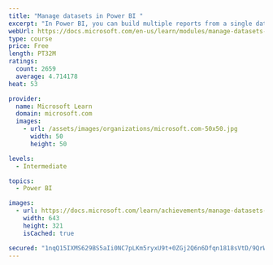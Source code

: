 ```yaml
---
title: "Manage datasets in Power BI "
excerpt: "In Power BI, you can build multiple reports from a single dataset. This means that if you change the dataset, all the reports will be updated with that change. It also means that you can do the work of cleaning and prepping data a single time, instead of repeatedly for each report. Once a dataset has been deployed, you'll want to automatically refresh it, so the users see the most current data in their reports. By using the Power BI gateway, it's possible to retrieve data from on-premise data sources, for instance a SQL Server that might be in your organization’s data center."
webUrl: https://docs.microsoft.com/en-us/learn/modules/manage-datasets-power-bi/
type: course
price: Free
length: PT32M
ratings:
  count: 2659
  average: 4.714178
heat: 53

provider:
  name: Microsoft Learn
  domain: microsoft.com
  images:
    - url: /assets/images/organizations/microsoft.com-50x50.jpg
      width: 50
      height: 50

levels:
  - Intermediate

topics:
  - Power BI

images:
  - url: https://docs.microsoft.com/learn/achievements/manage-datasets-in-power-bi-social.png
    width: 643
    height: 321
    isCached: true

secured: "1nqQ15IXMS629BS5aIi0NC7pLKm5ryxU9t+0ZGj2Q6n6Dfqn1818sVtD/9QrWulQvYl38drnysQdMZw6NMZ9olZXbvA56mDg4zqcBn4KGDO3etH2Vi1qsW51QKI51zvnKpl3DLqc/Ddt9G2F89Ppk3TJd7DA1UYyKtK+F5Wwb9oSGKmamft+VcjrYcHzhFC/e68HDQGlxe28Czi8D5CWmAu++yuImmbOt9JWS/QopjytL//V3pvGX/y6mAZm9ZNFOwHCon9xedMHikdLcUANnuEyFi2FcPhHSw1u8R1B0TvJmeyiBTLQGMvIf8HeHUuadkUceL/7/EQfrYrHXJdbmA6ZwJHOAuHHPzAKklWYwK0cpvjMxJKACTDt82/etoOtzftlTWjJX/WJn06udGQvwi46Xu9jDr9L3XBurqis+iM=;H4ozsfTfRy15nWJ5FYEJdQ=="
---
```


